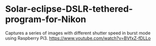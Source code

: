 # Solar-eclipse-DSLR-tethered-program-for-Nikon

Captures a series of images with different shutter speed in burst mode using Raspberry Pi3.
https://www.youtube.com/watch?v=BVfxZ-fDLLo
